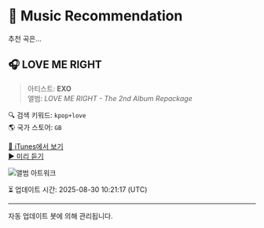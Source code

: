 
# 🎵 Music Recommendation

추천 곡은...

## 🎧 LOVE ME RIGHT  
> 아티스트: **EXO**  
> 앨범: _LOVE ME RIGHT - The 2nd Album Repackage_  

🔍 검색 키워드: `kpop+love`  
🌎 국가 스토어: `GB`

[🔗 iTunes에서 보기](https://music.apple.com/gb/album/love-me-right/999674716?i=999674732&uo=4)  
[▶️ 미리 듣기](https://audio-ssl.itunes.apple.com/itunes-assets/AudioPreview125/v4/f8/d7/f5/f8d7f574-b877-be4b-2df3-744c10d5789c/mzaf_8873900730570519415.plus.aac.p.m4a)

![앨범 아트워크](https://is1-ssl.mzstatic.com/image/thumb/Music124/v4/36/ff/f4/36fff404-6b7d-2fc2-2c99-130686b722e2/224446663322113456.jpg/100x100bb.jpg)

⏳ 업데이트 시간: 2025-08-30 10:21:17 (UTC)

---
자동 업데이트 봇에 의해 관리됩니다.
